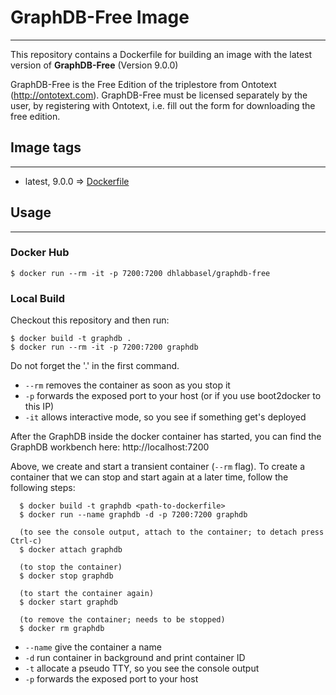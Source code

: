 # GraphDB-Free Image
--------------------

This repository contains a Dockerfile for building an image with the latest version of **GraphDB-Free** (Version 9.0.0)

GraphDB-Free is the Free Edition of the triplestore from Ontotext (http://ontotext.com). GraphDB-Free must be licensed separately by the user, by registering with Ontotext, i.e. fill out the form for downloading the free edition.

## Image tags
-------------

  - latest, 9.0.0 => [Dockerfile](https://github.com/internetofwater/docker-graphdb-free/blob/master/9.0.0/Dockerfile)


## Usage
--------

### Docker Hub

```
$ docker run --rm -it -p 7200:7200 dhlabbasel/graphdb-free
```


### Local Build

Checkout this repository and then run:

```
$ docker build -t graphdb .
$ docker run --rm -it -p 7200:7200 graphdb
```

Do not forget the '.' in the first command.

 - ``--rm`` removes the container as soon as you stop it
 - ``-p`` forwards the exposed port to your host (or if you use boot2docker to this IP)
 - ``-it`` allows interactive mode, so you see if something get's deployed

After the GraphDB inside the docker container has started, you can find the GraphDB workbench here: http://localhost:7200

Above, we create and start a transient container (``--rm`` flag). To create a container that we can stop and start again
at a later time, follow the following steps:

```
  $ docker build -t graphdb <path-to-dockerfile>
  $ docker run --name graphdb -d -p 7200:7200 graphdb
  
  (to see the console output, attach to the container; to detach press Ctrl-c)
  $ docker attach graphdb
    
  (to stop the container)
  $ docker stop graphdb
  
  (to start the container again)
  $ docker start graphdb
  
  (to remove the container; needs to be stopped)
  $ docker rm graphdb
```

 - ``--name`` give the container a name
 - ``-d`` run container in background and print container ID
 - ``-t`` allocate a pseudo TTY, so you see the console output
 - ``-p`` forwards the exposed port to your host
